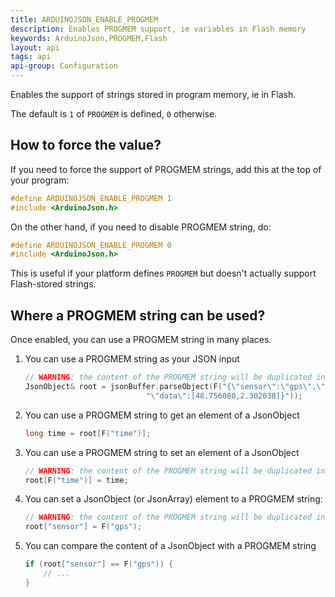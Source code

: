 ```yaml
---
title: ARDUINOJSON_ENABLE_PROGMEM
description: Enables PROGMEM support, ie variables in Flash memory
keywords: ArduinoJson,PROGMEM,Flash
layout: api
tags: api
api-group: Configuration
---
```


Enables the support of strings stored in program memory, ie in Flash.

The default is `1` of `PROGMEM` is defined, `0` otherwise.

## How to force the value?

If you need to force the support of PROGMEM strings, add this at the top of your program:

```c++
#define ARDUINOJSON_ENABLE_PROGMEM 1
#include <ArduinoJson.h>
```

On the other hand, if you need to disable PROGMEM string, do:

```c++
#define ARDUINOJSON_ENABLE_PROGMEM 0
#include <ArduinoJson.h>
```

This is useful if your platform defines `PROGMEM` but doesn't actually support Flash-stored strings.

## Where a PROGMEM string can be used?

Once enabled, you can use a PROGMEM string in many places.

1. You can use a PROGMEM string as your JSON input

    ```c++
    // WARNING: the content of the PROGMEM string will be duplicated in the JsonBuffer.
    JsonObject& root = jsonBuffer.parseObject(F("{\"sensor\":\"gps\",\"time\":1351824120,"
                               "\"data\":[48.756080,2.302038]}"));
    ```

2. You can use a PROGMEM string to get an element of a JsonObject

    ```c++
    long time = root[F("time")];
    ```

3. You can use a PROGMEM string to set an element of a JsonObject

    ```c++
    // WARNING: the content of the PROGMEM string will be duplicated in the JsonBuffer.
    root[F("time")] = time;
    ```

4. You can set a JsonObject (or JsonArray) element to a PROGMEM string:

    ```c++
    // WARNING: the content of the PROGMEM string will be duplicated in the JsonBuffer.
    root["sensor"] = F("gps");
    ```

5. You can compare the content of a JsonObject with a PROGMEM string

    ```c++
    if (root["sensor"] == F("gps")) {
        // ...
    }
    ```